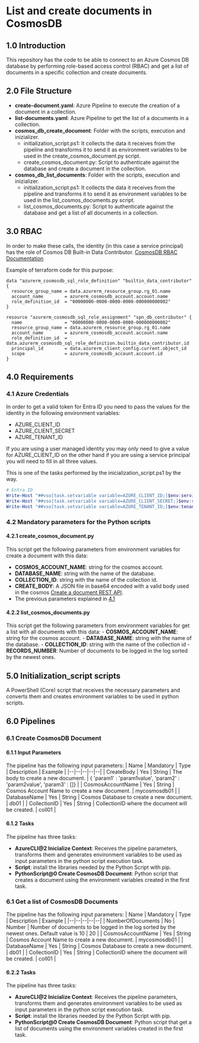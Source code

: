 # List and create documents in CosmosDB

## 1.0 Introduction

This repository has the code to be able to connect to an Azure Cosmos DB database by performing role-based access control (RBAC) and get a list of documents in a specific collection and create documents.

## 2.0 File Structure

- **create-document.yaml**: Azure Pipeline to execute the creation of a document in a collection.
- **list-documents.yaml**: Azure Pipeline to get the list of a documents in a collection.
- **cosmos_db_create_document**: Folder with the scripts, execution and inizializer.
  - initialization_script.ps1: It collects the data it receives from the pipeline and transforms it to send it as environment variables to be used in the create_cosmos_document.py script.
  - create_cosmos_document.py: Script to authenticate against the database and create a document in the collection.
- **cosmos_db_list_documents**: Folder with the scripts, execution and inizializer.
  - initialization_script.ps1: It collects the data it receives from the pipeline and transforms it to send it as environment variables to be used in the list_cosmos_documents.py script.
  - list_cosmos_documents.py: Script to authenticate against the database and get a list of all documents in a collection.

## 3.0 RBAC

In order to make these calls, the identity (in this case a service principal) has the role of Cosmos DB Built-in Data Contributor.
[CosmosDB RBAC Documentation](https://learn.microsoft.com/en-us/azure/cosmos-db/how-to-setup-rbac#built-in-role-definitions)

Example of terraform code for this purpose:

```hcl
data "azurerm_cosmosdb_sql_role_definition" "builtin_data_contributor" {
  resource_group_name = data.azurerm_resource_group.rg_01.name
  account_name        = azurerm_cosmosdb_account.account.name
  role_definition_id  = "00000000-0000-0000-0000-000000000002"
}

resource "azurerm_cosmosdb_sql_role_assignment" "spn_db_contributor" {
  name                = "00000000-0000-0000-0000-000000000002"
  resource_group_name = data.azurerm_resource_group.rg_01.name
  account_name        = azurerm_cosmosdb_account.account.name
  role_definition_id  = data.azurerm_cosmosdb_sql_role_definition.builtin_data_contributor.id
  principal_id        = data.azurerm_client_config.current.object_id
  scope               = azurerm_cosmosdb_account.account.id
}

```

## 4.0 Requirements

### 4.1 Azure Credentials

In order to get a valid token for Entra ID you need to pass the values for the identity in the following environment variables:

- AZURE_CLIENT_ID
- AZURE_CLIENT_SECRET
- AZURE_TENANT_ID

If you are using a user managed identity you may only need to give a value for AZURE_CLIENT_ID on the other hand if you are using a service principal you will need to fill in all three values.

This is one of the tasks performed by the inicialization_script.ps1 by the way.

```powershell
# Entra ID
Write-Host "##vso[task.setvariable variable=AZURE_CLIENT_ID;]$env:servicePrincipalId"
Write-Host "##vso[task.setvariable variable=AZURE_CLIENT_SECRET;]$env:servicePrincipalKey"
Write-Host "##vso[task.setvariable variable=AZURE_TENANT_ID;]$env:tenantId"
```

### 4.2 Mandatory parameters for the Python scripts

#### 4.2.1 create_cosmos_document.py

This script get the following parameters from environment variables for create a document with this data:

- **COSMOS_ACCOUNT_NAME**: string for the cosmos account.
- **DATABASE_NAME**: string with the name of the database.
- **COLLECTION_ID**: string with the name of the collection id.
- **CREATE_BODY**: A JSON file in base64 encoded with a valid body used in the cosmos [Create a document REST API](https://learn.microsoft.com/en-us/rest/api/cosmos-db/create-a-document#body).
- The previous parameters explained in [4.1](#azure_client)

#### 4.2.2 list_cosmos_documents.py

This script get the following parameters from environment variables for get a list with all documents with this data:
    - **COSMOS_ACCOUNT_NAME**: string for the cosmos account.
    - **DATABASE_NAME**: string with the name of the database.
    - **COLLECTION_ID**: string with the name of the collection id
    - **RECORDS_NUMBER**: Number of documents to be logged in the log sorted by the newest ones.

## 5.0 Initialization_script scripts

A PowerShell (Core) script that receives the necessary parameters and converts them and creates environment variables to be used in python scripts.

## 6.0 Pipelines

### 6.1 Create CosmosDB Document

#### 6.1.1 Input Parameters

The pipeline has the following input parameters:
| Name | Mandatory | Type | Description | Example |
|--|--|--|--|--|
| CreateBody | Yes | String | The body to create a new document. | { 'param1' : 'param1value', 'param2' : 'param2value', 'param3' : []} |
| CosmosAccountName | Yes | String | Cosmos Account Name to create a new document. | mycosmosdb01 |
| DatabaseName | Yes | String | Cosmos Database to create a new document. | db01 |
| CollectionID | Yes | String | CollectionID where the document will be created. | coll01 |

#### 6.1.2 Tasks

The pipeline has three tasks:

- **AzureCLI@2 Inicialize Context**:  Receives the pipeline parameters, transforms them and generates environment variables to be used as input parameters in the python script execution task.
- **Script**:  install the libraries needed by the Python Script with pip.
- **PythonScript@0 Create CosmosDB Document**: Python script that creates a document using the environment variables created in the first task.

### 6.1 Get a list of CosmosDB Documents

The pipeline has the following input parameters:
| Name | Mandatory | Type | Description | Example |
|--|--|--|--|--|
| NumberOfDocuments | No | Number | Number of documents to be logged in the log sorted by the newest ones. Default value is 10 | 20 |
| CosmosAccountName | Yes | String | Cosmos Account Name to create a new document. | mycosmosdb01 |
| DatabaseName | Yes | String | Cosmos Database to create a new document. | db01 |
| CollectionID | Yes | String | CollectionID where the document will be created. | coll01 |

#### 6.2.2 Tasks

The pipeline has three tasks:

- **AzureCLI@2 Inicialize Context**:  Receives the pipeline parameters, transforms them and generates environment variables to be used as input parameters in the python script execution task.
- **Script**:  install the libraries needed by the Python Script with pip.
- **PythonScript@0 Create CosmosDB Document**: Python script that get a list of documents using the environment variables created in the first task.

